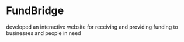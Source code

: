 # FundBridge
developed an interactive website for receiving and providing funding to businesses and people in need
